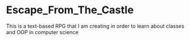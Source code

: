 # Escape_From_The_Castle

This is a text-based RPG that I am creating in order to learn about classes and OOP in computer science
